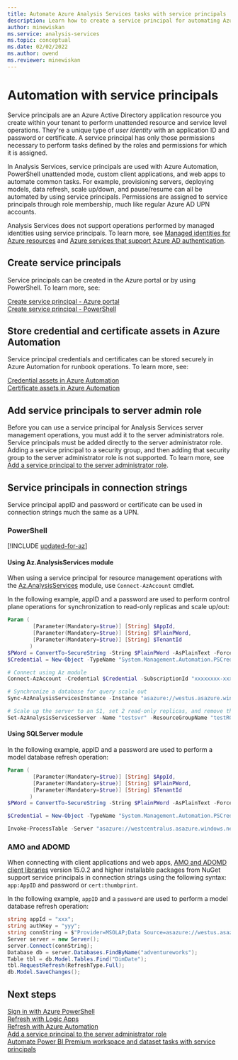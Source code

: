 ```yaml
---
title: Automate Azure Analysis Services tasks with service principals | Microsoft Docs
description: Learn how to create a service principal for automating Azure Analysis Services administrative tasks.
author: minewiskan
ms.service: analysis-services
ms.topic: conceptual
ms.date: 02/02/2022
ms.author: owend
ms.reviewer: minewiskan 
---
```


# Automation with service principals

Service principals are an Azure Active Directory application resource you create within your tenant to perform unattended resource and service level operations. They're a unique type of *user identity* with an application ID and password or certificate. A service principal has only those permissions necessary to perform tasks defined by the roles and permissions for which it is assigned. 

In Analysis Services, service principals are used with Azure Automation, PowerShell unattended mode, custom client applications, and web apps to automate common tasks. For example, provisioning servers, deploying models, data refresh, scale up/down, and pause/resume can all be automated by using service principals. Permissions are assigned to service principals through role membership, much like regular Azure AD UPN accounts.

Analysis Services does not support operations performed by managed identities using service principals. To learn more, see [Managed identities for Azure resources](../active-directory/managed-identities-azure-resources/overview.md) and [Azure services that support Azure AD authentication](../active-directory/managed-identities-azure-resources/services-support-managed-identities.md#azure-analysis-services).    

## Create service principals
 
Service principals can be created in the Azure portal or by using PowerShell. To learn more, see:

[Create service principal - Azure portal](../active-directory/develop/howto-create-service-principal-portal.md)   
[Create service principal - PowerShell](../active-directory/develop/howto-authenticate-service-principal-powershell.md)

## Store credential and certificate assets in Azure Automation

Service principal credentials and certificates can be stored securely in Azure Automation for runbook operations. To learn more, see:

[Credential assets in Azure Automation](../automation/shared-resources/credentials.md)   
[Certificate assets in Azure Automation](../automation/shared-resources/certificates.md)

## Add service principals to server admin role

Before you can use a service principal for Analysis Services server management operations, you must add it to the server administrators role. Service principals must be added directly to the server administrator role. Adding a service principal to a security group, and then adding that security group to the server administrator role is not supported. To learn more, see [Add a service principal to the server administrator role](analysis-services-addservprinc-admins.md).

## Service principals in connection strings

Service principal appID and password or certificate can be used in connection strings much the same as a UPN.

### PowerShell

[!INCLUDE [updated-for-az](../../includes/updated-for-az.md)]

#### <a name="azmodule"></a>Using Az.AnalysisServices module

When using a service principal for resource management operations with the [Az.AnalysisServices](/powershell/module/az.analysisservices)  module, use `Connect-AzAccount` cmdlet. 

In the following example, appID and a password are used to perform control plane operations for synchronization to read-only replicas and scale up/out:

```powershell
Param (
        [Parameter(Mandatory=$true)] [String] $AppId,
        [Parameter(Mandatory=$true)] [String] $PlainPWord,
        [Parameter(Mandatory=$true)] [String] $TenantId
       )
$PWord = ConvertTo-SecureString -String $PlainPWord -AsPlainText -Force
$Credential = New-Object -TypeName "System.Management.Automation.PSCredential" -ArgumentList $AppId, $PWord

# Connect using Az module
Connect-AzAccount -Credential $Credential -SubscriptionId "xxxxxxxx-xxxx-xxxx-xxxx-xxxxxxxxxxxxx"

# Synchronize a database for query scale out
Sync-AzAnalysisServicesInstance -Instance "asazure://westus.asazure.windows.net/testsvr" -Database "testdb"

# Scale up the server to an S1, set 2 read-only replicas, and remove the primary from the query pool. The new replicas will hydrate from the synchronized data.
Set-AzAnalysisServicesServer -Name "testsvr" -ResourceGroupName "testRG" -Sku "S1" -ReadonlyReplicaCount 2 -DefaultConnectionMode Readonly
```

#### Using SQLServer module

In the following example, appID and a password are used to perform a model database refresh operation:

```powershell
Param (
        [Parameter(Mandatory=$true)] [String] $AppId,
        [Parameter(Mandatory=$true)] [String] $PlainPWord,
        [Parameter(Mandatory=$true)] [String] $TenantId
       )
$PWord = ConvertTo-SecureString -String $PlainPWord -AsPlainText -Force

$Credential = New-Object -TypeName "System.Management.Automation.PSCredential" -ArgumentList $AppId, $PWord

Invoke-ProcessTable -Server "asazure://westcentralus.asazure.windows.net/myserver" -TableName "MyTable" -Database "MyDb" -RefreshType "Full" -ServicePrincipal -ApplicationId $AppId -TenantId $TenantId -Credential $Credential
```

### AMO and ADOMD 

When connecting with client applications and web apps, [AMO and ADOMD client libraries](/analysis-services/client-libraries?view=azure-analysis-services-current&preserve-view=true) version 15.0.2 and higher installable packages from NuGet support service principals in connection strings using the following syntax: `app:AppID` and password or `cert:thumbprint`. 

In the following example, `appID` and a `password` are used to perform a model database refresh operation:

```csharp
string appId = "xxx";
string authKey = "yyy";
string connString = $"Provider=MSOLAP;Data Source=asazure://westus.asazure.windows.net/<servername>;User ID=app:{appId};Password={authKey};";
Server server = new Server();
server.Connect(connString);
Database db = server.Databases.FindByName("adventureworks");
Table tbl = db.Model.Tables.Find("DimDate");
tbl.RequestRefresh(RefreshType.Full);
db.Model.SaveChanges();
```

## Next steps
[Sign in with Azure PowerShell](/powershell/azure/authenticate-azureps)   
[Refresh with Logic Apps](analysis-services-refresh-logic-app.md)  
[Refresh with Azure Automation](analysis-services-refresh-azure-automation.md)  
[Add a service principal to the server administrator role](analysis-services-addservprinc-admins.md)  
[Automate Power BI Premium workspace and dataset tasks with service principals](/power-bi/admin/service-premium-service-principal)
